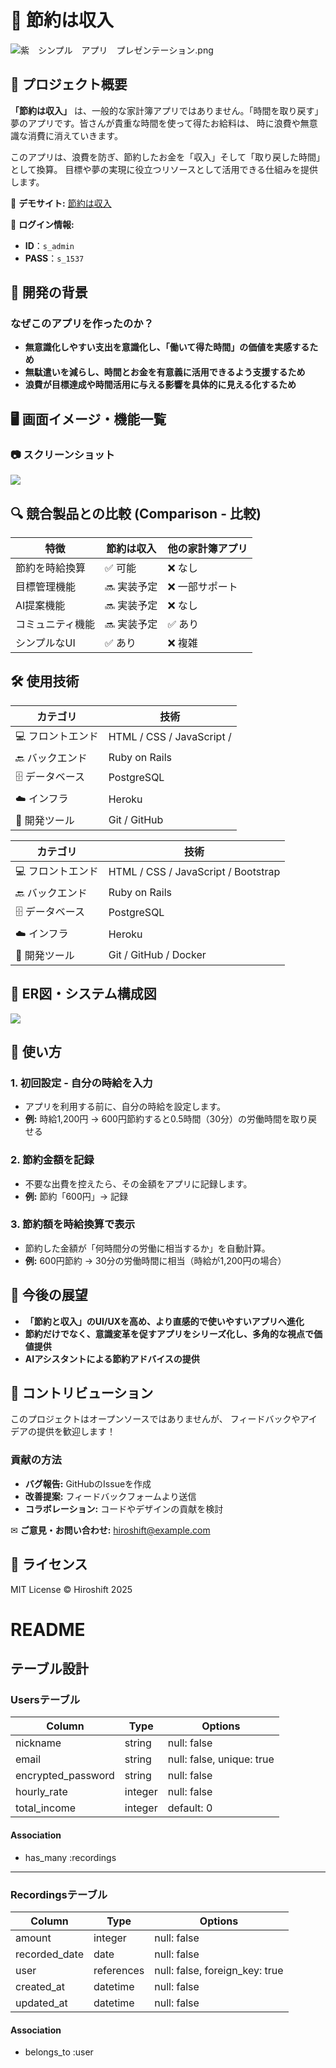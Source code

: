 # 🌱 節約は収入

![紫　シンプル　アプリ　プレゼンテーション.png](attachment:6bd81945-d632-4369-83a3-ab1511e0dd01:紫_シンプル_アプリ_プレゼンテーション.png)

## 🚀 プロジェクト概要

**「節約は収入」** は、一般的な家計簿アプリではありません。「時間を取り戻す」夢のアプリです。皆さんが貴重な時間を使って得たお給料は、 時に浪費や無意識な消費に消えていきます。

このアプリは、浪費を防ぎ、節約したお金を「収入」そして「取り戻した時間」として換算。
目標や夢の実現に役立つリソースとして活用できる仕組みを提供します。

📌 **デモサイト:** [節約は収入](https://setsuyaku-income.onrender.com/)

📌 **ログイン情報:**

- **ID**：`s_admin`
- **PASS**：`s_1537`

## 🎯 開発の背景

### **なぜこのアプリを作ったのか？**

- **無意識化しやすい支出を意識化し、「働いて得た時間」の価値を実感するため**
- **無駄遣いを減らし、時間とお金を有意義に活用できるよう支援するため**
- **浪費が目標達成や時間活用に与える影響を具体的に見える化するため**

## 🖥️ 画面イメージ・機能一覧

### **📷 スクリーンショット**

![](https://your-image-url.com/dashboard.png)

## 🔍 競合製品との比較 (Comparison - 比較)

| 特徴 | 節約は収入 | 他の家計簿アプリ |
| --- | --- | --- |
| 節約を時給換算 | ✅ 可能 | ❌ なし |
| 目標管理機能 | 🔜 実装予定 | ❌ 一部サポート |
| AI提案機能 | 🔜 実装予定 | ❌ なし |
| コミュニティ機能 | 🔜 実装予定 | ✅ あり |
| シンプルなUI | ✅ あり | ❌ 複雑 |

## 🛠️ 使用技術

| カテゴリ | 技術 |
| --- | --- |
| 💻 フロントエンド | HTML / CSS / JavaScript / |
| 🔙 バックエンド | Ruby on Rails |
| 🗄️ データベース | PostgreSQL |
| ☁️ インフラ | Heroku |
| 🔧 開発ツール | Git / GitHub |

| カテゴリ | 技術 |
| --- | --- |
| 💻 フロントエンド | HTML / CSS / JavaScript / Bootstrap |
| 🔙 バックエンド | Ruby on Rails |
| 🗄️ データベース | PostgreSQL |
| ☁️ インフラ | Heroku |
| 🔧 開発ツール | Git / GitHub / Docker |

## 📜 ER図・システム構成図

![](https://chatgpt.com/mnt/data/ER.png)

## 📝 使い方

### **1. 初回設定 - 自分の時給を入力**

- アプリを利用する前に、自分の時給を設定します。
- **例:** 時給1,200円 → 600円節約すると0.5時間（30分）の労働時間を取り戻せる

### **2. 節約金額を記録**

- 不要な出費を控えたら、その金額をアプリに記録します。
- **例:** 節約「600円」→ 記録

### **3. 節約額を時給換算で表示**

- 節約した金額が「何時間分の労働に相当するか」を自動計算。
- **例:** 600円節約 → 30分の労働時間に相当（時給が1,200円の場合）

## 🔮 今後の展望

- **「節約と収入」のUI/UXを高め、より直感的で使いやすいアプリへ進化**
- **節約だけでなく、意識変革を促すアプリをシリーズ化し、多角的な視点で価値提供**
- **AIアシスタントによる節約アドバイスの提供**

## 👥 コントリビューション

このプロジェクトはオープンソースではありませんが、
フィードバックやアイデアの提供を歓迎します！

### **貢献の方法**

- **バグ報告:** GitHubのIssueを作成
- **改善提案:** フィードバックフォームより送信
- **コラボレーション:** コードやデザインの貢献を検討

✉ **ご意見・お問い合わせ:** hiroshift@example.com

## 📜 ライセンス

MIT License © Hiroshift 2025

# README

## テーブル設計

### Usersテーブル

| Column             | Type    | Options                   |
|--------------------|---------|---------------------------|
| nickname           | string  | null: false               |
| email              | string  | null: false, unique: true |
| encrypted_password | string  | null: false               |
| hourly_rate        | integer | null: false               |
| total_income       | integer | default: 0                |

#### Association
- has_many :recordings

---

### Recordingsテーブル

| Column         | Type       | Options                        |
|----------------|------------|--------------------------------|
| amount         | integer    | null: false                    |
| recorded_date  | date       | null: false                    |
| user           | references | null: false, foreign_key: true |
| created_at     | datetime   | null: false                    |
| updated_at     | datetime   | null: false                    |

#### Association
- belongs_to :user

